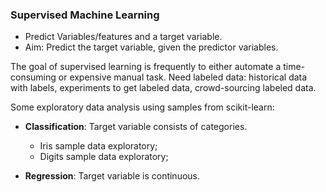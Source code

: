 ### Supervised Machine Learning

- Predict Variables/features and a target variable.
- Aim: Predict the target variable, given the predictor variables.

The goal of supervised learning is frequently to either automate a time-consuming or expensive manual task. 
Need labeled data: historical data with labels, experiments to get labeled data, crowd-sourcing labeled data. 

Some exploratory data analysis using samples from scikit-learn:

- **Classification**: Target variable consists of categories. 
    - Iris sample data exploratory; 
    - Digits sample data exploratory;

- **Regression**: Target variable is continuous. 
